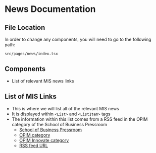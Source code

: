 # News Documentation

## File Location
In order to change any components, you will need to go to the following path: 

`src/pages/news/index.tsx`

## Components 
- List of relevant MIS news links

## List of MIS Links
- This is where we will list all of the relevant MIS news 
- It is displayed within `<List>` and `<ListItem>` tags
- The information within this list comes from a RSS feed in the OPIM category of the School of Business Pressroom
    - [School of Business Pressroom](https://www.business.uconn.edu/pressroom/)
    - [OPIM category](https://www.business.uconn.edu/pressroom/opim/)
    - [OPIM Innovate category](https://www.business.uconn.edu/pressroom/opim-innovate/)
    - [RSS feed URL](http://www.business.uconn.edu/category/opim-innovate/feed/)
